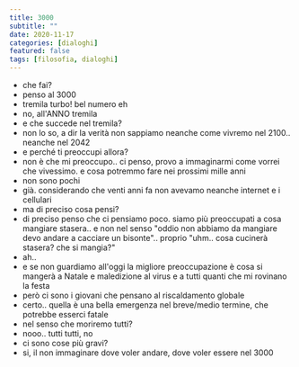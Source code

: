 ```yaml
---
title: 3000
subtitle: ""
date: 2020-11-17
categories: [dialoghi]
featured: false
tags: [filosofia, dialoghi]
---
```


- che fai?
- penso al 3000
- tremila turbo! bel numero eh
- no, all'ANNO tremila
- e che succede nel tremila?
- non lo so, a dir la verità non sappiamo neanche come vivremo nel 2100.. neanche nel 2042
- e perché ti preoccupi allora?
- non è che mi preoccupo.. ci penso, provo a immaginarmi come vorrei che vivessimo. e cosa potremmo fare nei prossimi mille anni
- non sono pochi
- già. considerando che venti anni fa non avevamo neanche internet e i cellulari
- ma di preciso cosa pensi?
- di preciso penso che ci pensiamo poco. siamo più preoccupati a cosa mangiare stasera.. e non nel senso "oddio non abbiamo da mangiare devo andare a cacciare un bisonte".. proprio "uhm.. cosa cucinerà stasera? che si mangia?"
- ah..
- e se non guardiamo all'oggi la migliore preoccupazione è cosa si mangerà a Natale e maledizione al virus e a tutti quanti che mi rovinano la festa
- però ci sono i giovani che pensano al riscaldamento globale
- certo.. quella è una bella emergenza nel breve/medio termine, che potrebbe esserci fatale
- nel senso che moriremo tutti?
- nooo.. tutti tutti, no
- ci sono cose più gravi?
- si, il non immaginare dove voler andare, dove voler essere nel 3000
